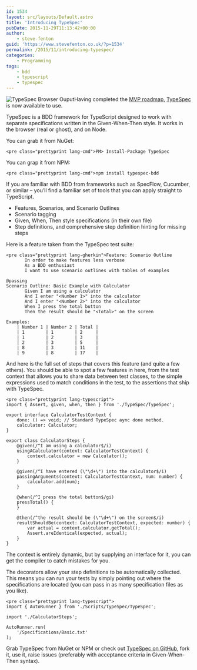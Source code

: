 ```yaml
---
id: 1534
layout: src/layouts/Default.astro
title: 'Introducing TypeSpec'
pubDate: 2015-11-29T11:13:42+00:00
author:
    - steve-fenton
guid: 'https://www.stevefenton.co.uk/?p=1534'
permalink: /2015/11/introducing-typespec/
categories:
    - Programming
tags:
    - bdd
    - typescript
    - typespec
---
```


![TypeSpec Browser Ouput](https://www.stevefenton.co.uk/wp-content/uploads/2015/11/typespec-browser-output-300x177.png)Having completed the [MVP roadmap](https://github.com/Steve-Fenton/TypeSpec/issues?q=milestone%3Av0.5), [TypeSpec](https://github.com/Steve-Fenton/TypeSpec) is now available to use.

TypeSpec is a BDD framework for TypeScript designed to work with separate specifications written in the Given-When-Then style. It works in the browser (real or ghost), and on Node.

You can grab it from NuGet:

```
<pre class="prettyprint lang-cmd">PM> Install-Package TypeSpec 
```

You can grap it from NPM:

```
<pre class="prettyprint lang-cmd">npm install typespec-bdd
```

If you are familiar with BDD from frameworks such as SpecFlow, Cucumber, or similar – you’ll find a familiar set of tools that you can apply straight to TypeScript.

- Features, Scenarios, and Scenario Outlines
- Scenario tagging
- Given, When, Then style specifications (in their own file)
- Step definitions, and comprehensive step definition hinting for missing steps

Here is a feature taken from the TypeSpec test suite:

```
<pre class="prettyprint lang-gherkin">Feature: Scenario Outline
       In order to make features less verbose
       As a BDD enthusiast
       I want to use scenario outlines with tables of examples

@passing
Scenario Outline: Basic Example with Calculator
       Given I am using a calculator
       And I enter "<Number 1>" into the calculator
       And I enter "<Number 2>" into the calculator
       When I press the total button
       Then the result should be "<Total>" on the screen

Examples:
    | Number 1 | Number 2 | Total |
    | 1        | 1        | 2     |
    | 1        | 2        | 3     |
    | 2        | 3        | 5     |
    | 8        | 3        | 11    |
    | 9        | 8        | 17    |
```

And here is the full set of steps that covers this feature (and quite a few others). You should be able to spot a few features in here, from the test context that allows you to share data between test classes, to the simple expressions used to match conditions in the test, to the assertions that ship with TypeSpec.

```
<pre class="prettyprint lang-typescript">
import { Assert, given, when, then } from './TypeSpec/TypeSpec';

export interface CalculatorTestContext {
	done: () => void; // Standard TypeSpec aync done method.
	calculator: Calculator;
}

export class CalculatorSteps {
	@given(/^I am using a calculator$/i)
	usingACalculator(context: CalculatorTestContext) {
		context.calculator = new Calculator();
	}

	@given(/^I have entered (\"\d+\") into the calculator$/i)
	passingArguments(context: CalculatorTestContext, num: number) {
		calculator.add(num);
	}

	@when(/^I press the total button$/gi)
	pressTotal() {
	}

	@then(/^the result should be (\"\d+\") on the screen$/i)
	resultShouldBe(context: CalculatorTestContext, expected: number) {
		var actual = context.calculator.getTotal();
		Assert.areIdentical(expected, actual);
	}
}
```

The context is entirely dynamic, but by supplying an interface for it, you can get the compiler to catch mistakes for you.

The decorators allow your step definitions to be automatically collected. This means you can run your tests by simply pointing out where the specifications are located (you can pass in as many specification files as you like).

```
<pre class="prettyprint lang-typescript">
import { AutoRunner } from './Scripts/TypeSpec/TypeSpec';

import './CalculatorSteps';

AutoRunner.run(
    '/Specifications/Basic.txt'
);
```

Grab TypeSpec from NuGet or NPM or check out [TypeSpec on GitHub](https://github.com/Steve-Fenton/TypeSpec), fork it, use it, raise issues (preferably with acceptance criteria in Given-When-Then syntax).